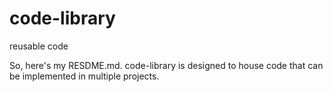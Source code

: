 code-library
============

reusable code

So, here's my RESDME.md. code-library is designed to house code that can be implemented in multiple projects.
